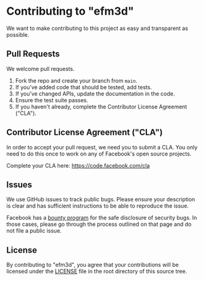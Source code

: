 # Contributing to "efm3d"

We want to make contributing to this project as easy and transparent as
possible.

## Pull Requests

We welcome pull requests.

1. Fork the repo and create your branch from `main`.
2. If you've added code that should be tested, add tests.
3. If you've changed APIs, update the documentation in the code.
4. Ensure the test suite passes.
5. If you haven't already, complete the Contributor License Agreement ("CLA").

## Contributor License Agreement ("CLA")

In order to accept your pull request, we need you to submit a CLA. You only need
to do this once to work on any of Facebook's open source projects.

Complete your CLA here: <https://code.facebook.com/cla>

## Issues

We use GitHub issues to track public bugs. Please ensure your description is
clear and has sufficient instructions to be able to reproduce the issue.

Facebook has a [bounty program](https://www.facebook.com/whitehat/) for the safe
disclosure of security bugs. In those cases, please go through the process
outlined on that page and do not file a public issue.

## License

By contributing to "efm3d", you agree that your contributions will be licensed under
the [LICENSE](../LICENSE) file in the root directory of this source tree.
